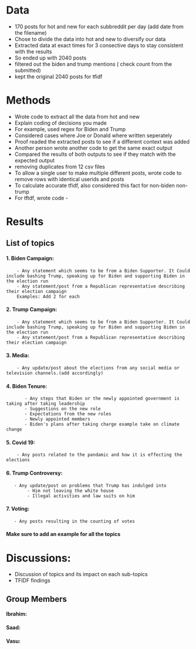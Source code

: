  # Data 
- 170 posts for hot and new for each subbreddit per day (add date from the filename)
- Chose to divide the data into hot and new to diversify our data
- Extracted data at exact times for 3 consective days to stay consistent with the results
- So ended up with 2040 posts
- filtered out the biden and trump mentions ( check count from the submitted)
- kept the original 2040 posts for tfidf


# Methods
- Wrote code to extract all the data from hot and new
- Explain coding of decisions you made
- For example, used regex for Biden and Trump
- Considered cases where Joe or Donald where written seperately
- Proof readed the extracted posts to see if a different context was added
- Another person wrote another code to get the same exact output
- Compared the results of both outputs to see if they match with the expected output
- removing duplicates from 12 csv files 
- To allow a single user to make multiple different posts, wrote code to remove rows with identical userids and posts
- To calculate accurate tfidf, also considered this fact for non-biden non-trump
- For tftdf, wrote code - 

# Results
##  List of topics 
#### 1. Biden Campaign:
        - Any statement which seems to be from a Biden Supporter. It Could include bashing Trump, speaking up for Biden and supporting Biden in the election run
        - Any statement/post from a Republican representative describing their election campaign
        Examples: Add 2 for each
#### 2. Trump Campaign:
        - Any statement which seems to be from a Biden Supporter. It Could include bashing Trump, speaking up for Biden and supporting Biden in the election run
        - Any statement/post from a Republican representative describing their election campaign
#### 3. Media:
        - Any update/post about the elections from any social media or television channels.(add accordingly) 
#### 4. Biden Tenure:
           - Any steps that Biden or the newly appointed government is taking after taking leadership
           - Suggestions on the new role
           - Expectations from the new roles
           - Newly appointed members 
           - Biden's plans after taking charge example take on climate change
#### 5. Covid 19:
        - Any posts related to the pandamic and how it is effecting the elections
#### 6. Trump Controversy:
       - Any update/post on problems that Trump has indulged into
            - Him not leaving the white house
            - Illegal activities and law suits on him
#### 7. Voting:
       - Any posts resulting in the counting of votes
       
#### Make sure to add an example for all the topics
# Discussions:

- Discussion of topics and its impact on each sub-topics
- TFIDF findings

## Group Members
#### Ibrahim:
#### Saad:
#### Vasu: 

